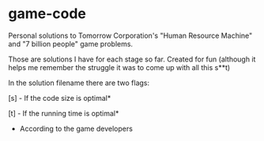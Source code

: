 # game-code
Personal solutions to Tomorrow Corporation's "Human Resource Machine" and "7 billion people" game problems.

Those are solutions I have for each stage so far.
Created for fun (although it helps me remember the struggle it was to come up with all this s**t)

In the solution filename there are two flags:

  [s] - If the code size is optimal*
  
  [t] - If the running time is optimal*

* According to the game developers
